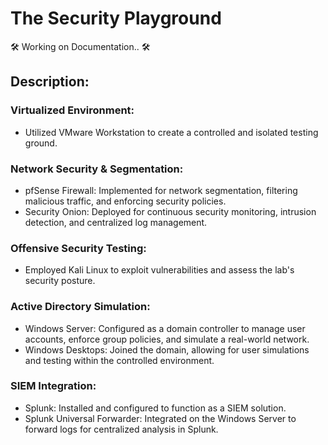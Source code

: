 # The Security Playground
🛠️ Working on Documentation.. 🛠️

## Description:

### Virtualized Environment: 
- Utilized VMware Workstation to create a controlled and isolated testing ground.
### Network Security & Segmentation:
- pfSense Firewall: Implemented for network segmentation, filtering malicious traffic, and enforcing security policies.
- Security Onion: Deployed for continuous security monitoring, intrusion detection, and centralized log management.
### Offensive Security Testing: 
- Employed Kali Linux to exploit vulnerabilities and assess the lab's security posture.
### Active Directory Simulation:
- Windows Server: Configured as a domain controller to manage user accounts, enforce group policies, and simulate a real-world network.
- Windows Desktops: Joined the domain, allowing for user simulations and testing within the controlled environment.
### SIEM Integration:
- Splunk: Installed and configured to function as a SIEM solution.
- Splunk Universal Forwarder: Integrated on the Windows Server to forward logs for centralized analysis in Splunk.
